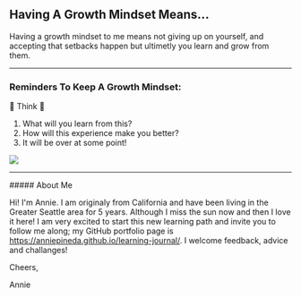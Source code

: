 ## Having A Growth Mindset Means...

Having a growth mindset to me means not giving up on yourself, and accepting that setbacks happen but ultimetly you learn and grow from them.


<hr>

### Reminders To Keep A Growth Mindset:

:thinking: Think  :thinking:
1. What will you learn from this?
2. How will this experience make you better?
3. It will be over at some point!

<p><img class="aligncenter" src="https://i.pinimg.com/736x/70/3f/af/703faf82f80256f17727c6f2e98840b8--so-true-twitter.jpg" /></p>

<hr>
##### About Me

Hi! I'm Annie. I am originaly from California and have been living in the Greater Seattle area for 5 years. Although I miss the sun now and then I love it here! I am very excited to start this new learning path and invite you to follow me along; my GitHub portfolio page is https://anniepineda.github.io/learning-journal/. I welcome feedback, advice and challanges!


Cheers,

Annie
